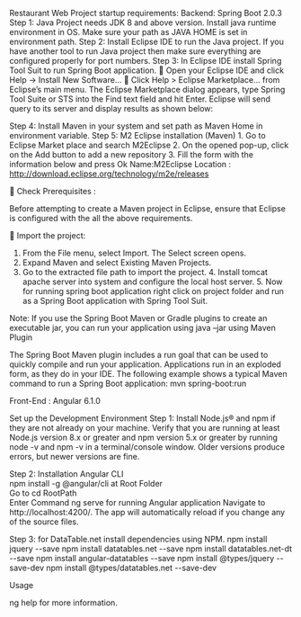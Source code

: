 Restaurant Web Project  startup  requirements: 
 Backend: Spring Boot 2.0.3 Step 1:  Java Project needs JDK 8 and above version. Install java runtime environment in OS.  Make sure your path as JAVA HOME is set in environment path.  Step 2: Install Eclipse IDE to run the Java project. If you have another tool to run Java project then make sure everything are configured properly for port numbers.  Step 3: In Eclipse IDE install Spring Tool Suit to run Spring Boot application.  Open your Eclipse IDE and click Help -> Install New Software…  Click Help > Eclipse Marketplace… from Eclipse’s main menu. The Eclipse Marketplace dialog appears, type Spring Tool Suite or STS into the Find text field and hit Enter. Eclipse will send query to its server and display results as shown below:   
 
Step 4: Install Maven in your system and set path as Maven Home in environment variable. Step 5: M2 Eclipse installation (Maven) 1. Go to Eclipse Market place and search M2Eclipse 2. On the opened pop-up, click on the Add button to add a new repository 3. Fill the form with the information below and press Ok Name:M2Eclipse Location : http://download.eclipse.org/technology/m2e/releases 

 Check Prerequisites : 
 
Before attempting to create a Maven project in Eclipse, ensure that Eclipse is configured with the all the above requirements. 
 
    Import the project: 
 
1.  From the File menu, select Import. The Select screen opens.
2. Expand Maven and select Existing Maven Projects. 
3. Go to the extracted file path to import the project. 4. Install tomcat apache server into system and configure the local host server. 5. Now for running spring boot application right click on project folder and run as a Spring Boot application with Spring Tool Suit. 
 
Note: If you use the Spring Boot Maven or Gradle plugins to create an executable jar, you can run your application using java –jar using Maven Plugin 
 
The Spring Boot Maven plugin includes a run goal that can be used to quickly compile and run your application. Applications run in an exploded form, as they do in your IDE. The following example shows a typical Maven command to run a Spring Boot application:  mvn spring-boot:run 

Front-End :  Angular 6.1.0 

 Set up the Development Environment 
Step 1:  Install Node.js® and npm if they are not already on your machine. Verify that you are running at least Node.js version 8.x or greater and npm version 5.x or greater by running node -v and npm -v in a terminal/console window. Older versions produce errors, but newer versions are fine. 

Step 2: Installation Angular CLI         
npm install -g @angular/cli  at Root Folder         
Go to cd RootPath        
Enter Command ng serve for running  Angular application  Navigate to http://localhost:4200/. 
The app will automatically reload if  you change any of the source files.

Step 3:  for DataTable.net  install dependencies using NPM. 
npm install jquery --save 
npm install datatables.net --save 
npm install datatables.net-dt --save 
npm install angular-datatables --save npm install @types/jquery --save-dev
npm install @types/datatables.net --save-dev 

Usage 

ng help for more information. 

